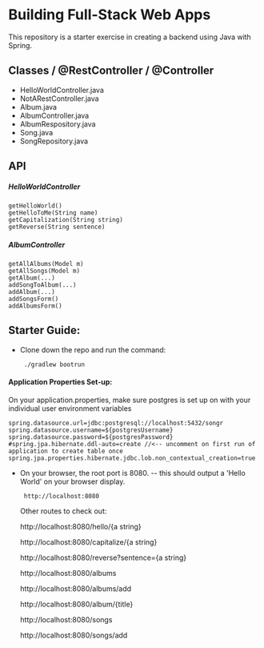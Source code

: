 # Building Full-Stack Web Apps

This repository is a starter exercise in creating a backend using Java with Spring. 

## Classes / @RestController / @Controller
- HelloWorldController.java
- NotARestController.java
- Album.java
- AlbumController.java
- AlbumRespository.java
- Song.java
- SongRepository.java

## API
##### HelloWorldController
    getHelloWorld()
    getHelloToMe(String name)
    getCapitalization(String string)
    getReverse(String sentence)

##### AlbumController
    getAllAlbums(Model m)
    getAllSongs(Model m)
    getAlbum(...)
    addSongToAlbum(...)
    addAlbum(...)
    addSongsForm()
    addAlbumsForm()
    

## Starter Guide:
- Clone down the repo and run the command:

  <Code> ./gradlew bootrun </Code>

#### Application Properties Set-up:

On your application.properties, make sure postgres is set up on with your individual user environment variables

    spring.datasource.url=jdbc:postgresql://localhost:5432/songr
    spring.datasource.username=${postgresUsername}
    spring.datasource.password=${postgresPassword}
    #spring.jpa.hibernate.ddl-auto=create //<-- uncomment on first run of application to create table once
    spring.jpa.properties.hibernate.jdbc.lob.non_contextual_creation=true        

- On your browser, the root port is 8080. -- this should output a 'Hello World' on your browser display.

  <Code> http://localhost:8080 </Code> 

  Other routes to check out:

    http://localhost:8080/hello/{a string}
   
   http://localhost:8080/capitalize/{a string} 
   
   http://localhost:8080/reverse?sentence={a string}
   
   http://localhost:8080/albums
   
   http://localhost:8080/albums/add
   
   http://localhost:8080/album/{title}
   
   http://localhost:8080/songs
   
   http://localhost:8080/songs/add